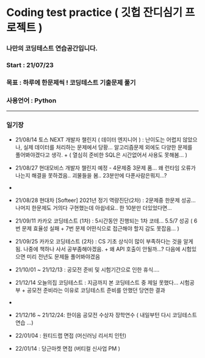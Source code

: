 # Coding test practice ( 깃헙 잔디심기 프로젝트 )

### 나만의 코딩테스트 연습공간입니다. 
### Start : 21/07/23
### 목표 : 하루에 한문제씩 ! 코딩테스트 기출문제 풀기
### 사용언어 : Python

-----
### 일기장
- 21/08/14 토스 NEXT 개발자 챌린지 ( 데이터 엔지니어 ) : 난이도는 어렵지 않았으나, 실제 데이터를 처리하는 문제에서 당황... 알고리즘문제 외에도 다양한 문제를 풀어봐야겠다고 생각. + ( 열심히 준비한 SQL은 시간없어서 사용도 못해봄... ) 

- 21/08/27 현대모비스 개발자 챌린지 예정 - 4문제중 3문제 품... 왜 런타임 오류가 나는지 해결을 못하겠음.. 괴물들을 봄.. 23분만에 다푼사람은뭐지...?
- 
- 21/08/28 현대차 [Softeer] 2021년 정기 역량진단(2차) : 2문제중 한문제 성공... 나머지 한문제도 거의다 구현했는데 아쉽네요.. 한 10분만 더있었다면...

- 21/09/11 카카오 코딩테스트 (1차) : 5시간동안 진행되는 1차 코테... 5.5/7 성공 ( 6번 문제 효율성 실패 + 7번 문제 어떤식으로 접근해야 할지 감도 못잡음... )

- 21/09/25 카카오 코딩테스트 (2차) : CS 기초 상식이 많이 부족하다는 것을 알게됨. 나중에 책하나 사서 공부좀해야겠음. + 왜 API 호출이 안될까...? 다음에 시험있으면 미리 전년도 문제들 풀어봐야겠음

- 21/10/01 ~ 21/12/13 : 공모전 준비 및 시험기간으로 인한 휴식....

- 21/12/14 오늘의집 코딩테스트 : 지금까지 본 코딩테스트 중 제일 못했다... 시험공부 + 공모전 준비라는 이유로 코딩테스트 준비를 안했던 당연한 결과
- 
- 21/12/16 ~ 21/12/24: 한이음 공모전 수상자 장학연수 ( 내일부턴 다시 코딩테스트 연습 ...)
 
- 22/01/04 : 원티드랩 면접 (머신러닝 리서치 인턴)
- 22/01/14 : 당근마켓 면접 (버티컬 신사업 PM )
